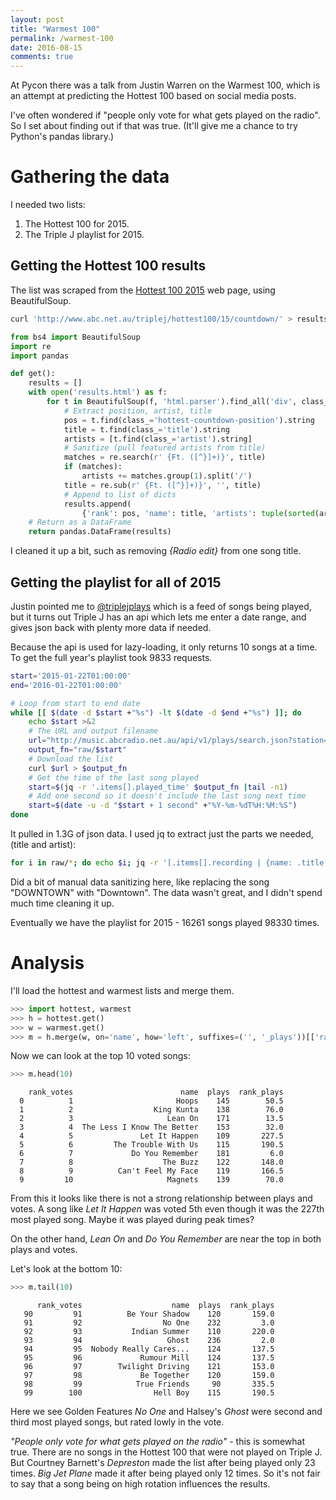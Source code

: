 ```yaml
---
layout: post
title: "Warmest 100"
permalink: /warmest-100
date: 2016-08-15
comments: true
---
```

At Pycon there was a talk from Justin Warren on the Warmest 100, which is an
attempt at predicting the Hottest 100 based on social media posts.

I've often wondered if "people only vote for what gets played on the radio". So
I set about finding out if that was true. (It'll give me a chance to try
Python's pandas library.)

Gathering the data
==================

I needed two lists:

1. The Hottest 100 for 2015.
2. The Triple J playlist for 2015.

Getting the Hottest 100 results
-------------------------------

The list was scraped from the [Hottest 100
2015](http://www.abc.net.au/triplej/hottest100/15/countdown/) web page, using
BeautifulSoup.

```sh
curl 'http://www.abc.net.au/triplej/hottest100/15/countdown/' > results.html
```

```python
from bs4 import BeautifulSoup
import re
import pandas

def get():
    results = []
    with open('results.html') as f:
        for t in BeautifulSoup(f, 'html.parser').find_all('div', class_='hottest-countdown-track'):
            # Extract position, artist, title
            pos = t.find(class_='hottest-countdown-position').string
            title = t.find(class_='title').string
            artists = [t.find(class_='artist').string]
            # Sanitize (pull featured artists from title)
            matches = re.search(r' {Ft. ([^}]+)}', title)
            if (matches):
                artists += matches.group(1).split('/')
            title = re.sub(r' {Ft. ([^}]+)}', '', title)
            # Append to list of dicts
            results.append(
                {'rank': pos, 'name': title, 'artists': tuple(sorted(artists))})
    # Return as a DataFrame
    return pandas.DataFrame(results)
```

I cleaned it up a bit, such as removing *{Radio edit}* from one song title.

Getting the playlist for all of 2015
------------------------------------

Justin pointed me to [@triplejplays](https://twitter.com/triplejplays) which is
a feed of songs being played, but it turns out Triple J has an api which lets
me enter a date range, and gives json back with plenty more data if needed.

Because the api is used for lazy-loading, it only returns 10 songs at a time.
To get the full year's playlist took 9833 requests.

```sh
start='2015-01-22T01:00:00'
end='2016-01-22T01:00:00'

# Loop from start to end date
while [[ $(date -d $start +"%s") -lt $(date -d $end +"%s") ]]; do
    echo $start >&2
    # The URL and output filename
    url="http://music.abcradio.net.au/api/v1/plays/search.json?station=triplej&from=$start&order=asc"
    output_fn="raw/$start"
    # Download the list
    curl $url > $output_fn
    # Get the time of the last song played
    start=$(jq -r '.items[].played_time' $output_fn |tail -n1)
    # Add one second so it doesn't include the last song next time
    start=$(date -u -d "$start + 1 second" +"%Y-%m-%dT%H:%M:%S")
done
```

It pulled in 1.3G of json data. I used jq to extract just the parts we needed,
(title and artist):

```sh
for i in raw/*; do echo $i; jq -r '[.items[].recording | {name: .title, artists: [.artists[].name]}]' $i > clean/$(basename $i); done
```

Did a bit of manual data sanitizing here, like replacing the song "DOWNTOWN"
with "Downtown". The data wasn't great, and I didn't spend much time cleaning
it up.

Eventually we have the playlist for 2015 - 16261 songs played 98330 times.

Analysis
========
I'll load the hottest and warmest lists and merge them.

```python
>>> import hottest, warmest
>>> h = hottest.get()
>>> w = warmest.get()
>>> m = h.merge(w, on='name', how='left', suffixes=('', '_plays'))[['rank_votes', 'name', 'plays', 'rank_plays']]
```

Now we can look at the top 10 voted songs:

```python
>>> m.head(10)
```
```
    rank_votes                        name  plays  rank_plays
  0          1                       Hoops    145        50.5
  1          2                  King Kunta    138        76.0
  2          3                     Lean On    171        13.5
  3          4  The Less I Know The Better    153        32.0
  4          5               Let It Happen    109       227.5
  5          6         The Trouble With Us    115       190.5
  6          7             Do You Remember    181         6.0
  7          8                    The Buzz    122       148.0
  8          9          Can't Feel My Face    119       166.5
  9         10                     Magnets    139        70.0
```

From this it looks like there is not a strong relationship between plays and
votes. A song like *Let It Happen* was voted 5th even though it was the 227th
most played song. Maybe it was played during peak times?

On the other hand, *Lean On* and *Do You Remember* are near the top in both
plays and votes.

Let's look at the bottom 10:

```python
>>> m.tail(10)
```
```
      rank_votes                    name  plays  rank_plays
   90         91          Be Your Shadow    120       159.0
   91         92                  No One    232         3.0
   92         93           Indian Summer    110       220.0
   93         94                   Ghost    236         2.0
   94         95  Nobody Really Cares...    124       137.5
   95         96             Rumour Mill    124       137.5
   96         97        Twilight Driving    121       153.0
   97         98             Be Together    120       159.0
   98         99            True Friends     90       335.5
   99        100                Hell Boy    115       190.5
```

Here we see Golden Features *No One* and Halsey's *Ghost* were second and third
most played songs, but rated lowly in the vote.

*"People only vote for what gets played on the radio"* - this is somewhat true.
There are no songs in the Hottest 100 that were not played on Triple J. But
Courtney Barnett's *Depreston* made the list after being played only 23 times.
*Big Jet Plane* made it after being played only 12 times. So it's not fair to
say that a song being on high rotation influences the results.
